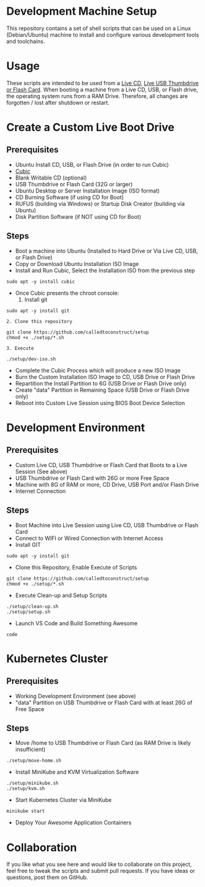# Development Machine Setup

This repository contains a set of shell scripts that can be used on a Linux (Debian/Ubuntu) machine to install and configure various development tools and toolchains.

# Usage

These scripts are intended to be used from a [Live CD](https://help.ubuntu.com/community/LiveCD), [Live USB Thumbdrive or Flash Card](https://tutorials.ubuntu.com/tutorial/tutorial-create-a-usb-stick-on-ubuntu#0).  When booting a machine from a Live CD, USB, or Flash drive, the operating system runs from a RAM Drive.  Therefore, all changes are forgotten / lost after shutdown or restart.

# Create a Custom Live Boot Drive

## Prerequisites

- Ubuntu Install CD, USB, or Flash Drive (in order to run Cubic)
- [Cubic](https://launchpad.net/cubic)
- Blank Writable CD (optional)
- USB Thumbdrive or Flash Card (32G or larger)
- Ubuntu Desktop or Server Installation Image (ISO format)
- CD Burning Software (if using CD for Boot)
- RUFUS (building via Windows) or Startup Disk Creator (building via Ubuntu)
- Disk Partition Software (if NOT using CD for Boot)

## Steps

- Boot a machine into Ubuntu (Installed to Hard Drive or Via Live CD, USB, or Flash Drive)
- Copy or Download Ubuntu Installation ISO Image
- Install and Run Cubic, Select the Installation ISO from the previous step
```
sudo apt -y install cubic
```
- Once Cubic presents the chroot console:
    1. Install git
```
sudo apt -y install git
```
    2. Clone this repository
```
git clone https://github.com/calledtoconstruct/setup
chmod +x ./setup/*.sh
```
    3. Execute
```
./setup/dev-iso.sh
```
- Complete the Cubic Process which will produce a new ISO Image 
- Burn the Custom Installation ISO Image to CD, USB Drive or Flash Drive
- Repartition the Install Partition to 6G (USB Drive or Flash Drive only)
- Create "data" Partition in Remaining Space (USB Drive or Flash Drive only)
- Reboot into Custom Live Session using BIOS Boot Device Selection

# Development Environment

## Prerequisites

- Custom Live CD, USB Thumbdrive or Flash Card that Boots to a Live Session (See above)
- USB Thumbdrive or Flash Card with 26G or more Free Space
- Machine with 8G of RAM or more, CD Drive, USB Port and/or Flash Drive
- Internet Connection

## Steps

- Boot Machine into Live Session using Live CD, USB Thumbdrive or Flash Card
- Connect to WIFI or Wired Connection with Internet Access
- Install GIT
```
sudo apt -y install git
```
- Clone this Repository, Enable Execute of Scripts
```
git clone https://github.com/calledtoconstruct/setup
chmod +x ./setup/*.sh
```
- Execute Clean-up and Setup Scripts
```
./setup/clean-up.sh
./setup/setup.sh
```
- Launch VS Code and Build Something Awesome
```
code
```

# Kubernetes Cluster

## Prerequisites

- Working Development Environment (see above)
- "data" Partition on USB Thumbdrive or Flash Card with at least 26G of Free Space

## Steps

- Move /home to USB Thumbdrive or Flash Card (as RAM Drive is likely insufficient)
```
./setup/move-home.sh
```
- Install MiniKube and KVM Virtualization Software
```
./setup/minikube.sh
./setup/kvm.sh
```
- Start Kubernetes Cluster via MiniKube
```
minikube start
```
- Deploy Your Awesome Application Containers

# Collaboration

If you like what you see here and would like to collaborate on this project, feel free to tweak the scripts and submit pull requests.  If you have ideas or questions, post them on GitHub.